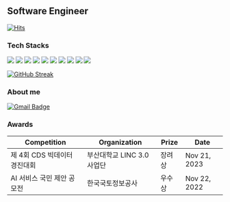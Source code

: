 ## Software Engineer
[![Hits](https://hits.seeyoufarm.com/api/count/incr/badge.svg?url=https%3A%2F%2Fgithub.com%2Fxdbsgk&count_bg=%2379C83D&title_bg=%23555555&icon=&icon_color=%23E7E7E7&title=hits&edge_flat=false)](https://hits.seeyoufarm.com)
### Tech Stacks

<img src="https://img.shields.io/badge/Python-3766AB?style=flat-square&logo=Python&logoColor=white"/> <img src="https://img.shields.io/badge/JavaScript-F7DF1E?style=flat-square&logo=JavaScript&logoColor=white"/> <img src="https://img.shields.io/badge/C-A8B9CC?style=flat-square&logo=C&logoColor=white"/> <img src="https://img.shields.io/badge/C++-00599C?style=flat-square&logo=C++&logoColor=white"/> <img src="https://img.shields.io/badge/Kotlin-7F52FF?style=flat-square&logo=Kotlin&logoColor=white"/> <img src="https://img.shields.io/badge/PostgreSQL-4169E1?style=flat-square&logo=PostgreSQL&logoColor=white"/> <img src="https://img.shields.io/badge/Docker-2496ED?style=flat-square&logo=Docker&logoColor=white"/> <img src="https://img.shields.io/badge/Node.js-5FA04E?style=flat-square&logo=Node.js&logoColor=white"/> <img src="https://img.shields.io/badge/Ubuntu-E95420?style=flat-square&logo=Ubuntu&logoColor=white"/> <img src="https://img.shields.io/badge/Github-181717?style=flat-square&logo=Github&logoColor=white"/>

[![GitHub Streak](https://streak-stats.demolab.com?user=xdbsgk&theme=radical)](https://git.io/streak-stats)

### About me

[![Gmail Badge](https://img.shields.io/badge/Gmail-d14836?style=flat-square&logo=Gmail&logoColor=white&link=mailto:yunha@pusan.ac.kr)](yunha@pusan.ac.kr)

### Awards

| Competition | Organization | Prize | Date |
| --- | --- | --- | --- |
| 제 4회 CDS 빅데이터 경진대회  | 부산대학교 LINC 3.0 사업단 | 장려상 | Nov 21, 2023 |
| AI 서비스 국민 제안 공모전 | 한국국토정보공사 | 우수상 | Nov 22, 2022 |
